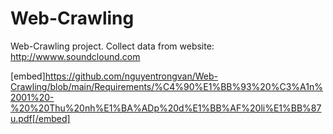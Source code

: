 # Web-Crawling
Web-Crawling project.
Collect data from website: http://wwww.soundclound.com 

[embed]https://github.com/nguyentrongvan/Web-Crawling/blob/main/Requirements/%C4%90%E1%BB%93%20%C3%A1n%2001%20-%20%20Thu%20nh%E1%BA%ADp%20d%E1%BB%AF%20li%E1%BB%87u.pdf[/embed]
